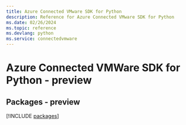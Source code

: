 ```yaml
---
title: Azure Connected VMware SDK for Python
description: Reference for Azure Connected VMware SDK for Python
ms.date: 02/26/2024
ms.topic: reference
ms.devlang: python
ms.service: connectedvmware
---
```

# Azure Connected VMWare SDK for Python - preview
## Packages - preview
[!INCLUDE [packages](connected-vmware-index.md)]
